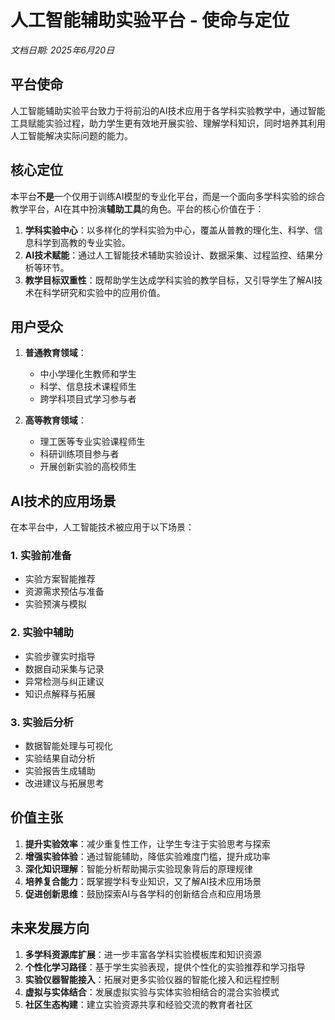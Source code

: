 # 人工智能辅助实验平台 - 使命与定位

*文档日期: 2025年6月20日*

## 平台使命

人工智能辅助实验平台致力于将前沿的AI技术应用于各学科实验教学中，通过智能工具赋能实验过程，助力学生更有效地开展实验、理解学科知识，同时培养其利用人工智能解决实际问题的能力。

## 核心定位

本平台**不是**一个仅用于训练AI模型的专业化平台，而是一个面向多学科实验的综合教学平台，AI在其中扮演**辅助工具**的角色。平台的核心价值在于：

1. **学科实验中心**：以多样化的学科实验为中心，覆盖从普教的理化生、科学、信息科学到高教的专业实验。
2. **AI技术赋能**：通过人工智能技术辅助实验设计、数据采集、过程监控、结果分析等环节。
3. **教学目标双重性**：既帮助学生达成学科实验的教学目标，又引导学生了解AI技术在科学研究和实验中的应用价值。

## 用户受众

1. **普通教育领域**：
   - 中小学理化生教师和学生
   - 科学、信息技术课程师生
   - 跨学科项目式学习参与者

2. **高等教育领域**：
   - 理工医等专业实验课程师生
   - 科研训练项目参与者
   - 开展创新实验的高校师生

## AI技术的应用场景

在本平台中，人工智能技术被应用于以下场景：

### 1. 实验前准备
- 实验方案智能推荐
- 资源需求预估与准备
- 实验预演与模拟

### 2. 实验中辅助
- 实验步骤实时指导
- 数据自动采集与记录
- 异常检测与纠正建议
- 知识点解释与拓展

### 3. 实验后分析
- 数据智能处理与可视化
- 实验结果自动分析
- 实验报告生成辅助
- 改进建议与拓展思考

## 价值主张

1. **提升实验效率**：减少重复性工作，让学生专注于实验思考与探索
2. **增强实验体验**：通过智能辅助，降低实验难度门槛，提升成功率
3. **深化知识理解**：智能分析帮助揭示实验现象背后的原理规律
4. **培养复合能力**：既掌握学科专业知识，又了解AI技术应用场景
5. **促进创新思维**：鼓励探索AI与各学科的创新结合点和应用场景

## 未来发展方向

1. **多学科资源库扩展**：进一步丰富各学科实验模板库和知识资源
2. **个性化学习路径**：基于学生实验表现，提供个性化的实验推荐和学习指导
3. **实验仪器智能接入**：拓展对更多实验仪器的智能化接入和远程控制
4. **虚拟与实体结合**：发展虚拟实验与实体实验相结合的混合实验模式
5. **社区生态构建**：建立实验资源共享和经验交流的教育者社区
